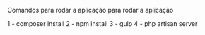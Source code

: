 Comandos para rodar a aplicação para rodar a aplicação

1 - composer install
2 - npm install
3 - gulp
4 - php artisan server
